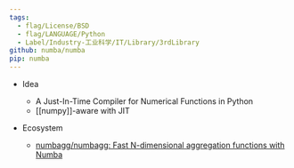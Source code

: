 ```yaml
---
tags:
  - flag/License/BSD
  - flag/LANGUAGE/Python
  - Label/Industry-工业科学/IT/Library/3rdLibrary
github: numba/numba
pip: numba
---
```


- Idea
    - A Just-In-Time Compiler for Numerical Functions in Python
    - [[numpy]]-aware with JIT

- Ecosystem
    - [numbagg/numbagg: Fast N-dimensional aggregation functions with Numba](https://github.com/numbagg/numbagg)
